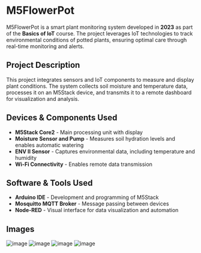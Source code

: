 # M5FlowerPot

M5FlowerPot is a smart plant monitoring system developed in **2023** as part of the **Basics of IoT** course. The project leverages IoT technologies to track environmental conditions of potted plants, ensuring optimal care through real-time monitoring and alerts.

## Project Description
This project integrates sensors and IoT components to measure and display plant conditions. The system collects soil moisture and temperature data, processes it on an M5Stack device, and transmits it to a remote dashboard for visualization and analysis.

## Devices & Components Used
- **M5Stack Core2** - Main processing unit with display
- **Moisture Sensor and Pump** - Measures soil hydration levels and enables automatic watering
- **ENV II Sensor** - Captures environmental data, including temperature and humidity
- **Wi-Fi Connectivity** - Enables remote data transmission

## Software & Tools Used
- **Arduino IDE** - Development and programming of M5Stack
- **Mosquitto MQTT Broker** - Message passing between devices
- **Node-RED** - Visual interface for data visualization and automation


## Images
![image](https://github.com/JakubStrunc/M5flowerpot/assets/105900658/2f48d5bd-e4ca-4689-820b-b93ba1e32083)
![image](https://github.com/JakubStrunc/M5flowerpot/assets/105900658/a3277320-f843-4e4f-b01e-08d642f5b5a1)
![image](https://github.com/JakubStrunc/M5flowerpot/assets/105900658/bf1c6dc2-058b-4623-9491-d4d7749730ca)
![image](https://github.com/JakubStrunc/M5flowerpot/assets/105900658/037ca062-6367-4fc3-bf52-f3f623124705)




